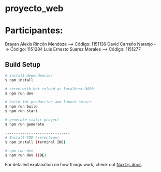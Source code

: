 # proyecto_web
# Participantes: 
Brayan Alexis Rincón Mendoza --> Código: 1151136
David Carreño Naranjo --> Código: 1151284
Luis Ernesto Suarez Morales --> Código: 1151277
## Build Setup

```bash
# install dependencies
$ npm install

# serve with hot reload at localhost:3000
$ npm run dev

# build for production and launch server
$ npm run build
$ npm run start

# generate static project
$ npm run generate

------------------------------
# Install IDE (selection)
$ npm install (terminal IDE)

# npm run dev 
$ npm run dev (IDE)

```

For detailed explanation on how things work, check out [Nuxt.js docs](https://nuxtjs.org).
